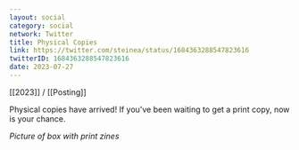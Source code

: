 ```yaml
---
layout: social
category: social
network: Twitter
title: Physical Copies
link: https://twitter.com/steinea/status/1684363288547823616
twitterID: 1684363288547823616
date: 2023-07-27
---
```


[[2023]] / [[Posting]]

Physical copies have arrived! If you've been waiting to get a print copy, now is your chance.

*Picture of box with print zines*
